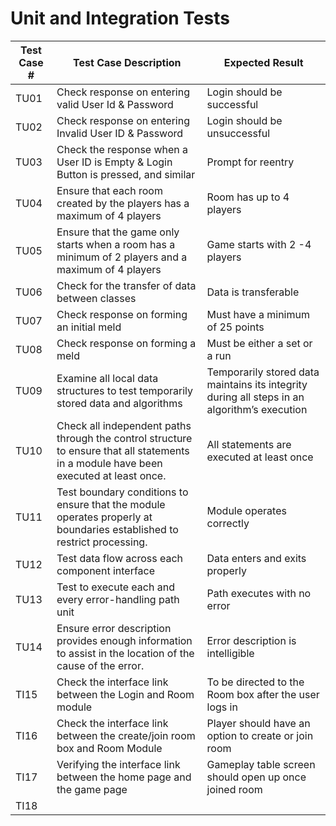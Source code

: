 ﻿# Unit and Integration Tests


Test Case #| Test Case Description | Expected Result
------------ | ------------- | -------------
TU01 | Check response on entering valid User Id & Password |Login should be successful
TU02 | Check response on entering Invalid User ID & Password | Login should be unsuccessful
TU03 | Check the response when a User ID is Empty & Login Button is pressed, and similar |Prompt for reentry
TU04 | Ensure that each room created by the players has a maximum of 4 players |  Room has up to 4 players
TU05 | Ensure that the game only starts when a room has  a minimum of 2 players and a maximum of 4 players | Game starts with 2 -4 players
TU06 | Check for the transfer of data between classes | Data is transferable 
TU07 | Check response on forming an initial meld | Must have a minimum of 25 points 
TU08 | Check response on forming a meld | Must be either a set or a run  
TU09 | Examine all local data structures to test temporarily stored data and algorithms | Temporarily stored data maintains its integrity during all steps in an algorithm’s execution
TU10 | Check all independent paths through the control structure to ensure that all statements in a module have been executed at least once. | All statements are executed at least once 
TU11 | Test boundary conditions to ensure that the module operates properly at boundaries established to restrict processing. | Module operates correctly
TU12 | Test data flow across each component interface | Data enters and exits properly 
TU13 | Test to execute each and every error-handling path unit | Path executes with no error 
TU14 | Ensure error description provides enough information to assist in the location of the cause of the error. | Error description is intelligible
TI15 | Check the interface link between the Login and Room module | To be directed to the Room box after the user logs in  
TI16 | Check the interface link between the create/join room box and Room Module | Player should have an option to create or join room 
TI17 | Verifying the interface link between the home page and the game page | Gameplay table screen should open up once joined room
TI18 |
